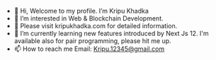 - 👋 Hi, Welcome to my profile. I’m Kripu Khadka
- 👀 I’m interested in Web & Blockchain Development. 
- 🌱 Please visit kripukhadka.com for detailed information.
- 💞️ I’m currently learning new features introduced by Next Js 12. I'm available also for pair programming, please hit me up.
- 📫 How to reach me Email: Kripu.12345@gmail.com

<!---
Kripu77/Kripu77 is a ✨ special ✨ repository because its `README.md` (this file) appears on your GitHub profile.
You can click the Preview link to take a look at your changes.
--->
